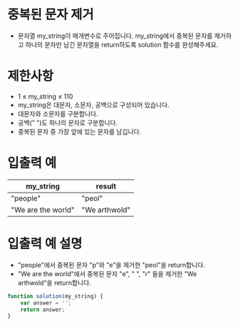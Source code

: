 # 중복된 문자 제거
- 문자열 my_string이 매개변수로 주어집니다. my_string에서 중복된 문자를 제거하고 하나의 문자만 남긴 문자열을 return하도록 solution 함수를 완성해주세요.

# 제한사항
- 1 ≤ my_string ≤ 110
- my_string은 대문자, 소문자, 공백으로 구성되어 있습니다.
- 대문자와 소문자를 구분합니다.
- 공백(" ")도 하나의 문자로 구분합니다.
- 중복된 문자 중 가장 앞에 있는 문자를 남깁니다.

# 입출력 예
| my_string | result |
| --------- | ------ |
| "people" | "peol" |
| "We are the world" | "We arthwold" |

# 입출력 예 설명
- "people"에서 중복된 문자 "p"와 "e"을 제거한 "peol"을 return합니다.
- "We are the world"에서 중복된 문자 "e", " ", "r" 들을 제거한 "We arthwold"을 return합니다.


```javascript
function solution(my_string) {
    var answer = '';
    return answer;
}
```
